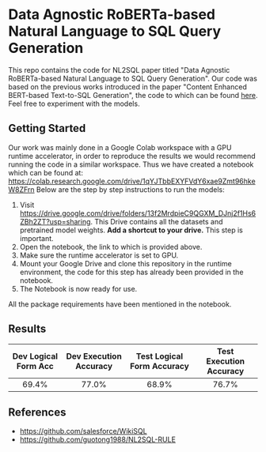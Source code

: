 # Data Agnostic RoBERTa-based Natural Language to SQL Query Generation
This repo contains the code for NL2SQL paper titled "Data Agnostic RoBERTa-based Natural Language to SQL Query Generation". Our code was based on the previous works introduced in the paper "Content Enhanced BERT-based Text-to-SQL Generation", the code to which can be found [here](https://github.com/guotong1988/NL2SQL-RULE). Feel free to experiment with the models.

## Getting Started
Our work was mainly done in a Google Colab workspace with a GPU runtime accelerator, in order to reproduce the results we would recommend running the code in a similar workspace. Thus we have created a notebook which can be found at:
https://colab.research.google.com/drive/1qYJTbbEXYFVdY6xae9Zmt96hkeW8ZFrn
Below are the step by step instructions to run the models:

 1. Visit https://drive.google.com/drive/folders/13f2MrdpieC9QGXM_DJnj2f1Hs6ZBh2ZT?usp=sharing. This Drive contains all the datasets and pretrained model weights. **Add a shortcut to your drive.** This step is important.
 2. Open the notebook, the link to which is provided above.
 3. Make sure the runtime accelerator is set to GPU.
 4. Mount your Google Drive and clone this repository in the runtime environment, the code for this step has already been provided in the notebook.
 5. The Notebook is now ready for use.
 
 All the package requirements have been mentioned in the notebook.

## Results

| Dev Logical Form Acc | Dev Execution Accuracy | Test Logical Form Accuracy | Test Execution Accuracy |
|:-:|:-:|:-:|:-:|
| 69.4% | 77.0% |68.9%  | 76.7% |

## References

 - https://github.com/salesforce/WikiSQL
 - https://github.com/guotong1988/NL2SQL-RULE
